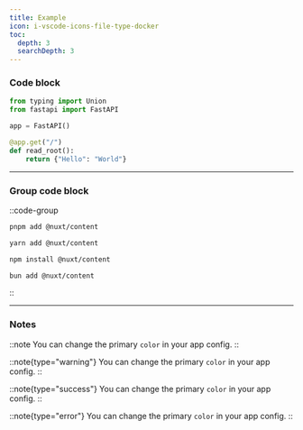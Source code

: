 ```yaml
---
title: Example
icon: i-vscode-icons-file-type-docker
toc:
  depth: 3
  searchDepth: 3
---
```


### Code block

```python [src/main.py]
from typing import Union
from fastapi import FastAPI

app = FastAPI()

@app.get("/")
def read_root():
    return {"Hello": "World"}
```

---

### Group code block

::code-group
```bash [pnpm]
pnpm add @nuxt/content
```

```bash [yarn]
yarn add @nuxt/content
```

```bash [npm]
npm install @nuxt/content
```

```bash [bun]
bun add @nuxt/content
```
::

---

### Notes

::note
You can change the primary `color` in your app config.
::

::note{type="warning"}
You can change the primary `color` in your app config.
::

::note{type="success"}
You can change the primary `color` in your app config.
::

::note{type="error"}
You can change the primary `color` in your app config.
::
